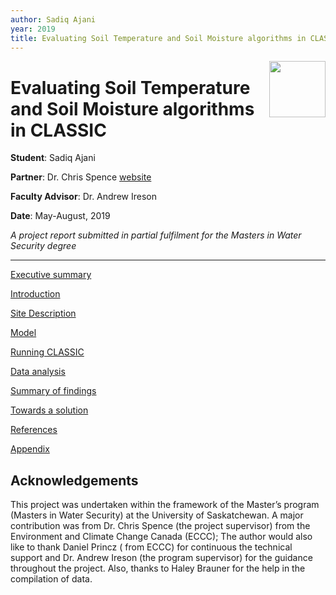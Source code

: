 ```yaml
---
author: Sadiq Ajani
year: 2019 
title: Evaluating Soil Temperature and Soil Moisture algorithms in CLASSIC
---
```

<img src="{{site.baseurl}}/images/MWS_logo_notext.png" align="right" width=90px>

# Evaluating Soil Temperature and Soil Moisture algorithms in CLASSIC

**Student**: Sadiq Ajani

**Partner**: Dr. Chris Spence [website](https://water.usask.ca/about/profiles/people/christopher-spence.php)

**Faculty Advisor**: Dr. Andrew Ireson

**Date**: May-August, 2019

*A project report submitted in partial fulfilment for the Masters in Water Security degree*

---

[Executive summary](execsum.html)

[Introduction](intro.html)

[Site Description](site.html)

[Model](model.html)

[Running CLASSIC](runningclassic.html)

[Data analysis](data.html)

[Summary of findings](findings.html)

[Towards a solution](solution.html)

[References](references.html)

[Appendix](appendix.html)

## Acknowledgements


This project was undertaken within the framework of the Master’s program (Masters in Water Security) at the University of Saskatchewan. A major contribution was from Dr. Chris Spence (the project supervisor) from the Environment and Climate Change Canada (ECCC); The author would also like to thank Daniel Princz ( from ECCC) for continuous the technical support and Dr. Andrew Ireson (the program supervisor) for the guidance throughout the project. Also, thanks to Haley Brauner for the help in the compilation of data.
